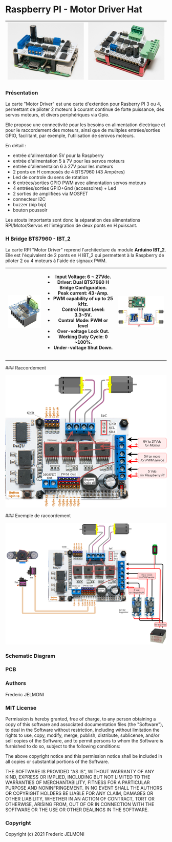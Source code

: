 # Raspberry PI - Motor Driver Hat

| <a href="photos/FJ1_9877.jpg"><img src="photos/FJ1_9877.jpg" width="350"></a>|<a href="photos/FJ1_9879.jpg"><img src="photos/FJ1_9879.jpg" width="350"></a>|
|-----|-----|

### Présentation

La carte "Motor Driver" est une carte d'extention pour Rasberry PI 3 ou 4, permettant de piloter 2 moteurs à courant continue de forte puissance, des servos moteurs, et divers periphériques via Gpio.    

Elle propose une connectivité pour les besoins en alimentation électrique et pour le raccordement des moteurs, ainsi que de mulitples entrées/sorties GPIO, facilitant, par exemple, l'utilisation de serovos moteurs.   


En détail :

- entrée d'alimentation 5V pour la Raspberry
- entrée d'alimentation 5 à 7V pour les servos moteurs
- entrée d'aliementaion 6 à 27V pour les moteurs
- 2 ponts en H composés de 4 BTS7960 (43 Ampères)
- Led de controle du sens de rotation
- 6 entrées/sorties GPIO PWM avec alimentation servos moteurs
- 4 entrées/sorties GPIO+Gnd (accessoires) + Led  
- 2 sorties de amplifiées via MOSFET
- connecteur I2C
- buzzer (bip bip)
- bouton poussoir


Les atouts importants sont donc la séparation des alimentations RPI/Motor/Servos et l'intégration de deux ponts en H puissant.   

### H Bridge BTS7960 - IBT_2

La carte RPI "Motor Driver" reprend l'architecture du module **Arduino IBT_2**. Elle est l'équivalent de 2 ponts en H IBT_2 qui permettent à la Raspberry de piloter 2 ou 4 moteurs à l'aide de signaux PWM.  

|<a href="img/IBT_2.png"><img src="img/IBT_2.png" width="250"></a>|<ul><li>Input Voltage: 6 ~ 27Vdc.</li><li>Driver: Dual BTS7960 H Bridge Configuration.</li><li>Peak current: 43-Amp.</li><li>PWM capability of up to 25 kHz.</li><li>Control Input Level: 3.3~5V.</li><li>Control Mode: PWM or level</li><li>Over-voltage Lock Out.</li><li>Working Duty Cycle: 0 ~100%.</li><li>Under-voltage Shut Down.</li></ul>|<a href="schemas/RPI_and_IBT_2.png"><img src="schemas/RPI_and_IBT_2.png" width="350"></a>
|-|-|-|

---


### Raccordement

![schema](schemas/RPI_MotorDriverHat.png)

### Exemple de raccordement

![exemple](schemas/RPI_MotorDriverHat_Exemple.png)



### Schematic Diagram

### PCB


### Authors
Frederic JELMONI

### MIT License
Permission is hereby granted, free of charge, to any person obtaining a copy
of this software and associated documentation files (the "Software"), to deal
in the Software without restriction, including without limitation the rights
to use, copy, modify, merge, publish, distribute, sublicense, and/or sell
copies of the Software, and to permit persons to whom the Software is
furnished to do so, subject to the following conditions:

The above copyright notice and this permission notice shall be included in all
copies or substantial portions of the Software.

THE SOFTWARE IS PROVIDED "AS IS", WITHOUT WARRANTY OF ANY KIND, EXPRESS OR
IMPLIED, INCLUDING BUT NOT LIMITED TO THE WARRANTIES OF MERCHANTABILITY,
FITNESS FOR A PARTICULAR PURPOSE AND NONINFRINGEMENT. IN NO EVENT SHALL THE
AUTHORS OR COPYRIGHT HOLDERS BE LIABLE FOR ANY CLAIM, DAMAGES OR OTHER
LIABILITY, WHETHER IN AN ACTION OF CONTRACT, TORT OR OTHERWISE, ARISING FROM,
OUT OF OR IN CONNECTION WITH THE SOFTWARE OR THE USE OR OTHER DEALINGS IN THE
SOFTWARE.

### Copyright
Copyright (c) 2021 Frederic JELMONI
